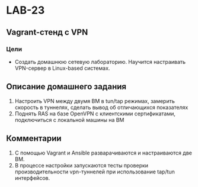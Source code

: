 # LAB-23
## Vagrant-стенд c VPN
### Цели
- Создать домашнюю сетевую лабораторию. Научится настраивать VPN-сервер в Linux-based системах.

## Описание домашнего задания
1. Настроить VPN между двумя ВМ в tun/tap режимах, замерить скорость в туннелях, сделать вывод об отличающихся показателях
2. Поднять RAS на базе OpenVPN с клиентскими сертификатами, подключиться с локальной машины на ВМ

## Комментарии
1. С помощью Vagrant и Ansible разварачиваются и настраиваются две ВМ.
2. В процессе настройки запускаются тесты проверки производительности vpn-туннелей при использование tap/tun интерфейсов.

